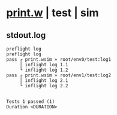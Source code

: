 # [print.w](../../../../../examples/tests/valid/print.w) | test | sim

## stdout.log
```log
preflight log
preflight log
pass ┌ print.wsim » root/env0/test:log1
     │ inflight log 1.1
     └ inflight log 1.2
pass ┌ print.wsim » root/env1/test:log2
     │ inflight log 2.1
     └ inflight log 2.2
 
 
Tests 1 passed (1)
Duration <DURATION>
```


